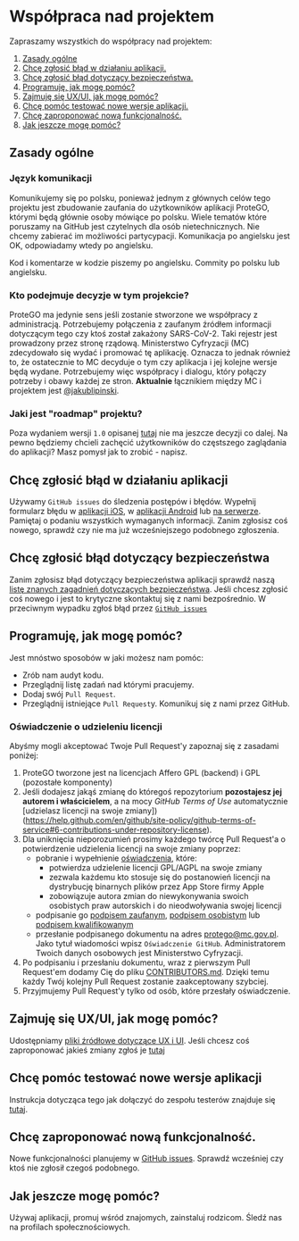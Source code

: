 # Współpraca nad projektem

Zapraszamy wszystkich do współpracy nad projektem:

1. [Zasady ogólne](Zasady-ogólne)
2. [Chcę zgłosić błąd w działaniu aplikacji.](#Chcę-zgłosić-błąd-w-działaniu-aplikacji)
3. [Chcę zgłosić błąd dotyczący bezpieczeństwa.](#Chcę-zgłosić-błąd-dotyczący-bezpieczeństwa)
4. [Programuję, jak mogę pomóc?](#Programuję-jak-mogę-pomóc)
5. [Zajmuję się UX/UI, jak mogę pomóc?](#Zajmuję-się-uxui-jak-mogę-pomóc)
6. [Chcę pomóc testować nowe wersje aplikacji.](#Chcę-pomóc-testować-nowe-wersje-aplikacji)
7. [Chcę zaproponować nową funkcjonalność.](#Chcę-zaproponować-nową-funkcjonalność)
8. [Jak jeszcze mogę pomóc?](#Jak-jeszcze-moge-pomoc)

## Zasady ogólne

### Język komunikacji

Komunikujemy się po polsku, ponieważ jednym z głównych celów tego projektu jest zbudowanie zaufania do użytkowników aplikacji ProteGO, którymi będą głównie osoby mówiące po polsku. Wiele tematów które poruszamy na GitHub jest czytelnych dla osób nietechnicznych. Nie chcemy zabierać im możliwości partycypacji. Komunikacja po angielsku jest OK, odpowiadamy wtedy po angielsku. 

Kod i komentarze w kodzie piszemy po angielsku. Commity po polsku lub angielsku.

### Kto podejmuje decyzje w tym projekcie?

ProteGO ma jedynie sens jeśli zostanie stworzone we współpracy z administracją. Potrzebujemy połączenia z zaufanym źródłem informacji dotyczącym tego czy ktoś został zakażony SARS-CoV-2. Taki rejestr jest prowadzony przez stronę rządową. Ministerstwo Cyfryzacji (MC) zdecydowało się wydać i promować tę aplikację. Oznacza to jednak również to, że ostatecznie to MC decyduje o tym czy aplikacja i jej kolejne wersje będą wydane. Potrzebujemy więc współpracy i dialogu, który połączy potrzeby i obawy każdej ze stron. **Aktualnie** łącznikiem między MC i projektem jest [@jakublipinski](https://github.com/jakublipinski).

### Jaki jest "roadmap" projektu?

Poza wydaniem wersji `1.0` opisanej [tutaj](https://github.com/ProteGO-app/specs/blob/master/specs/README.md) nie ma jeszcze decyzji co dalej. Na pewno będziemy chcieli zachęcić użytkowników do częstszego zaglądania do aplikacji? Masz pomysł jak to zrobić - napisz.

## Chcę zgłosić błąd w działaniu aplikacji

Używamy `GitHub issues` do śledzenia postępów i błędów. Wypełnij formularz błędu w [aplikacji iOS](https://github.com/anna-app/ios/issues/new?assignees=&labels=&template=bug_report.md&title=), w [aplikacji Android](https://github.com/anna-app/android/issues/new?assignees=&labels=&template=bug_report.md&title=) lub [na serwerze](https://github.com/anna-app/backend/issues/new?assignees=&labels=&template=bug_report.md&title=). Pamiętaj o podaniu wszystkich wymaganych informacji. Zanim zgłosisz coś nowego, sprawdź czy nie ma już wcześniejszego podobnego zgłoszenia.

## Chcę zgłosić błąd dotyczący bezpieczeństwa

Zanim zgłosisz błąd dotyczący bezpieczeństwa aplikacji sprawdź naszą [listę znanych zagadnień dotyczących bezpieczeństwa](specs/security.md). Jeśli chcesz zgłosić coś nowego i jest to krytyczne skontaktuj się z nami bezpośrednio. W przeciwnym wypadku zgłoś błąd przez [`GitHub issues`](#Chcę-zgłosić-błąd-w-działaniu-aplikacji)

## Programuję, jak mogę pomóc?

Jest mnóstwo sposobów w jaki możesz nam pomóc:
* Zrób nam audyt kodu. 
* Przeglądnij listę zadań nad którymi pracujemy. 
* Dodaj swój `Pull Request`. 
* Przeglądnij istniejące `Pull Request`y. 
Komunikuj się z nami przez GitHub.

### Oświadczenie o udzieleniu licencji
Abyśmy mogli akceptować Twoje Pull Request'y zapoznaj się z zasadami poniżej:
1. ProteGO tworzone jest na licencjach Affero GPL (backend) i GPL (pozostałe komponenty)
2. Jeśli dodajesz jakąś zmianę do któregoś repozytorium **pozostajesz jej autorem i właścicielem**, a na mocy *GitHub Terms of Use* automatycznie [udzielasz licencji na swoje zmiany])(https://help.github.com/en/github/site-policy/github-terms-of-service#6-contributions-under-repository-license).
3. Dla uniknięcia nieporozumień prosimy każdego twórcę Pull Request'a o potwierdzenie udzielenia licencji na swoje zmiany poprzez:
    * pobranie i wypełnienie [oświadczenia](files/oswiadczenie_licencja_GPL_AGPL.pdf), które:
        * potwierdza udzielenie licencji GPL/AGPL na swoje zmiany
        * zezwala każdemu kto stosuje się do postanowień licencji na dystrybucję binarnych plików przez App Store firmy Apple
        * zobowiązuje autora zmian do niewykonywania swoich osobistych praw autorskich i do nieodwoływania swojej licencji
    * podpisanie go [podpisem zaufanym](https://www.gov.pl/web/gov/podpisz-dokument-elektronicznie-wykorzystaj-podpis-zaufany), [podpisem osobistym](https://www.gov.pl/web/e-dowod/podpis-osobisty) lub [podpisem kwalifikowanym](https://pl.wikipedia.org/wiki/Podpis_kwalifikowany)
    * przesłanie podpisanego dokumentu na adres [protego@mc.gov.pl](protego@mc.gov.pl). Jako tytuł wiadomości wpisz `Oświadczenie GitHub`. Administratorem Twoich danych osobowych jest Ministerstwo Cyfryzacji.
4. Po podpisaniu i przesłaniu dokumentu, wraz z pierwszym Pull Request'em dodamy Cię do pliku [CONTRIBUTORS.md](CONTRIBUTORS.md). Dzięki temu każdy Twój kolejny Pull Request zostanie zaakceptowany szybciej.
5. Przyjmujemy Pull Request'y tylko od osób, które przesłały oświadczenie.

## Zajmuję się UX/UI, jak mogę pomóc?

Udostępniamy [pliki źródłowe dotyczące UX i UI](https://drive.google.com/drive/folders/1n2-dFkdkJWnezX3RjN1kaSOzHQiUg4iQ?usp=sharing). Jeśli chcesz coś zaproponować jakieś zmiany zgłoś je [tutaj](https://github.com/ProteGO-app/specs/issues)

## Chcę pomóc testować nowe wersje aplikacji

Instrukcja dotycząca tego jak dołączyć do zespołu testerów znajduje się [tutaj](specs/testing.md).

## Chcę zaproponować nową funkcjonalność.

Nowe funkcjonalności planujemy w [GitHub issues](https://github.com/anna-app/specs/issues). Sprawdź wcześniej czy ktoś nie zgłosił czegoś podobnego.

## Jak jeszcze mogę pomóc?

Używaj aplikacji, promuj wśród znajomych, zainstaluj rodzicom. Śledź nas na profilach społecznościowych.
